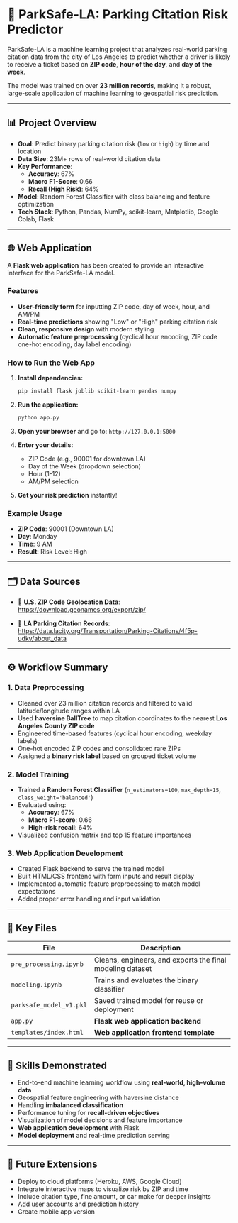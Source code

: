 # 🚗 ParkSafe-LA: Parking Citation Risk Predictor

ParkSafe-LA is a machine learning project that analyzes real-world parking citation data from the city of Los Angeles to predict whether a driver is likely to receive a ticket based on **ZIP code**, **hour of the day**, and **day of the week**.

The model was trained on over **23 million records**, making it a robust, large-scale application of machine learning to geospatial risk prediction.

---

## 📊 Project Overview

- **Goal**: Predict binary parking citation risk (`low` or `high`) by time and location
- **Data Size**: 23M+ rows of real-world citation data
- **Key Performance**:
  - **Accuracy**: 67%
  - **Macro F1-Score**: 0.66
  - **Recall (High Risk)**: 64%
- **Model**: Random Forest Classifier with class balancing and feature optimization
- **Tech Stack**: Python, Pandas, NumPy, scikit-learn, Matplotlib, Google Colab, Flask

---

## 🌐 Web Application

A **Flask web application** has been created to provide an interactive interface for the ParkSafe-LA model.

### Features
- **User-friendly form** for inputting ZIP code, day of week, hour, and AM/PM
- **Real-time predictions** showing "Low" or "High" parking citation risk
- **Clean, responsive design** with modern styling
- **Automatic feature preprocessing** (cyclical hour encoding, ZIP code one-hot encoding, day label encoding)

### How to Run the Web App

1. **Install dependencies:**
   ```bash
   pip install flask joblib scikit-learn pandas numpy
   ```

2. **Run the application:**
   ```bash
   python app.py
   ```

3. **Open your browser** and go to: `http://127.0.0.1:5000`

4. **Enter your details:**
   - ZIP Code (e.g., 90001 for downtown LA)
   - Day of the Week (dropdown selection)
   - Hour (1-12)
   - AM/PM selection

5. **Get your risk prediction** instantly!

### Example Usage
- **ZIP Code**: 90001 (Downtown LA)
- **Day**: Monday
- **Time**: 9 AM
- **Result**: Risk Level: High

---

## 🗂️ Data Sources

- 📍 **U.S. ZIP Code Geolocation Data**:  
  https://download.geonames.org/export/zip/

- 🚗 **LA Parking Citation Records**:  
  https://data.lacity.org/Transportation/Parking-Citations/4f5p-udkv/about_data

---

## ⚙️ Workflow Summary

### 1. Data Preprocessing
- Cleaned over 23 million citation records and filtered to valid latitude/longitude ranges within LA
- Used **haversine BallTree** to map citation coordinates to the nearest **Los Angeles County ZIP code**
- Engineered time-based features (cyclical hour encoding, weekday labels)
- One-hot encoded ZIP codes and consolidated rare ZIPs
- Assigned a **binary risk label** based on grouped ticket volume

### 2. Model Training
- Trained a **Random Forest Classifier** (`n_estimators=100`, `max_depth=15`, `class_weight='balanced'`)
- Evaluated using:
  - **Accuracy**: 67%
  - **Macro F1-score**: 0.66
  - **High-risk recall**: 64%
- Visualized confusion matrix and top 15 feature importances

### 3. Web Application Development
- Created Flask backend to serve the trained model
- Built HTML/CSS frontend with form inputs and result display
- Implemented automatic feature preprocessing to match model expectations
- Added proper error handling and input validation

---

## 📁 Key Files

| File | Description |
|------|-------------|
| `pre_processing.ipynb` | Cleans, engineers, and exports the final modeling dataset |
| `modeling.ipynb` | Trains and evaluates the binary classifier |
| `parksafe_model_v1.pkl` | Saved trained model for reuse or deployment |
| `app.py` | **Flask web application backend** |
| `templates/index.html` | **Web application frontend template** |

---

## 🧠 Skills Demonstrated

- End-to-end machine learning workflow using **real-world, high-volume data**
- Geospatial feature engineering with haversine distance
- Handling **imbalanced classification**
- Performance tuning for **recall-driven objectives**
- Visualization of model decisions and feature importance
- **Web application development** with Flask
- **Model deployment** and real-time prediction serving

---

## 🚀 Future Extensions
- Deploy to cloud platforms (Heroku, AWS, Google Cloud)
- Integrate interactive maps to visualize risk by ZIP and time
- Include citation type, fine amount, or car make for deeper insights
- Add user accounts and prediction history
- Create mobile app version
